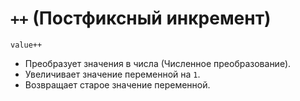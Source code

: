 # `++` (Постфиксный инкремент)

`value++`

- Преобразует значения в числа (Численное преобразование).
- Увеличивает значение переменной на `1`.
- Возвращает старое значение переменной.
